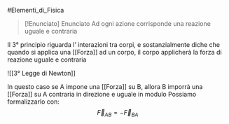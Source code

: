 #Elementi_di_Fisica 

>[!Enunciato]  Enunciato
>Ad ogni azione corrisponde una reazione uguale e contraria

Il 3° principio riguarda l’ interazioni tra corpi, e sostanzialmente diche che quando si applica una [[Forza]] ad un corpo, il corpo applicherà la forza di reazione uguale e contraria

![[3° Legge di Newton]]

In questo caso se A impone una [[Forza]] su B, allora B imporrà una [[Forza]] su A contraria in direzione e uguale in modulo
Possiamo formalizzarlo con:
$$\vec{F}_{AB}=-\vec{F}_{BA}$$
